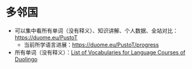 # 多邻国

- 可以集中看所有单词（没有释义）、知识讲解、个人数据、全站对比： https://duome.eu/PustoT
    - 当前所学语言进展：https://duome.eu/PustoT/progress
- 所有单词（没有释义）：[List of Vocabularies for Language Courses of Duolingo](https://forum.duolingo.com/comment/31074292)